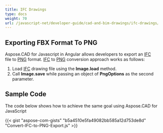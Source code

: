 ```yaml
---
title: IFC Drawings
type: docs
weight: 70
url: /javascript-net/developer-guide/cad-and-bim-drawings/ifc-drawings/
---
```


## **Exporting FBX Format To PNG**

Aspose.CAD for Javascript in Angular allows developers to export an [IFC](https://docs.fileformat.com/cad/ifc/) file to [PNG](https://docs.fileformat.com/image/png/) format.
[IFC](https://docs.fileformat.com/cad/ifc/) to [PNG](https://docs.fileformat.com/image/png/) conversion approach works as follows:

1. Load [IFC](https://docs.fileformat.com/cad/ifc/) drawing file using the **Image.load** method.
1. Call **Image.save** while passing an object of **PngOptions** as the second parameter.

## Sample Code

The code below shows how to achieve the same goal using Aspose.CAD for JavaScript

{{< gist "aspose-com-gists" "b5a4510e5fa49082bb585a12d753de8d" "Convert-IFC-to-PNG-Export.js" >}}
